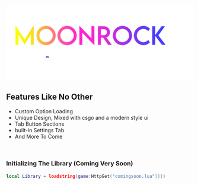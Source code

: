 [![landingpod](ImageAssets/MoonRockLogo_D.png)](https://discord.gg/rXbGpfuKmV)

## Features Like No Other
- Custom Option Loading
- Unique Design, Mixed with csgo and a modern style ui
- Tab Button Sections
- built-in Settings Tab
- And More To Come
<br/>

### Initializing The Library (Coming Very Soon)
```lua
local Library = loadstring(game:HttpGet("comingsoon.lua"))()
```

